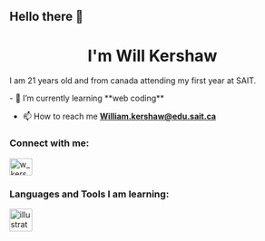 <h2 align="left">Hello there 👋</h2>
<h1 align="center">I'm Will Kershaw </h1>
<p> I am 21 years old and from canada attending my first year at SAIT. </p>
- 🌱 I’m currently learning **web coding**

- 📫 How to reach me **William.kershaw@edu.sait.ca**

<h3 align="left">Connect with me:</h3>
<p align="left">
<a href="https://instagram.com/w_kershaw106" target="blank"><img align="center" src="https://raw.githubusercontent.com/rahuldkjain/github-profile-readme-generator/master/src/images/icons/Social/instagram.svg" alt="w_kershaw106" height="30" width="40" /></a>
</p>

<h3 align="left">Languages and Tools I am learning:</h3>
<p align="left"> <a href="https://www.adobe.com/in/products/illustrator.html" target="_blank" rel="noreferrer"> <img src="https://www.vectorlogo.zone/logos/adobe_illustrator/adobe_illustrator-icon.svg" alt="illustrator" width="40" height="40"/> </a> </p>